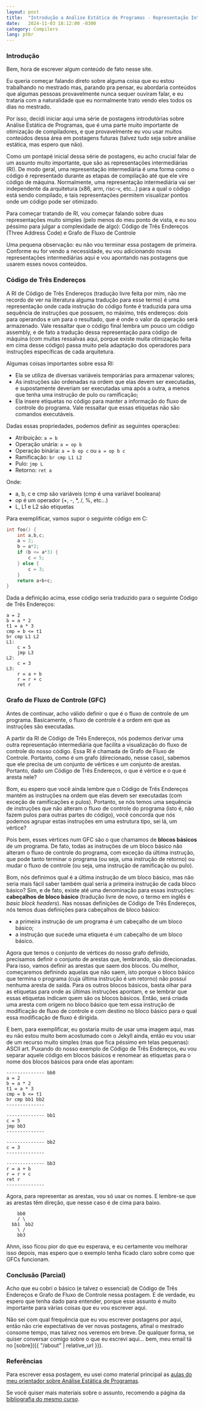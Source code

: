 ```yaml
---
layout: post
title:  "Introdução a Análise Estática de Programas - Representação Intermediária"
date:   2024-11-03 18:12:00 -0300
category: Compilers
lang: ptbr
---
```


### Introdução

Bem, hora de escrever algum conteúdo de fato nesse site.

Eu queria começar falando direto sobre alguma coisa que eu estou trabalhando no mestrado mas, parando pra pensar, eu abordaria conteúdos que algumas pessoas provavelmente nunca sequer ouviram falar, e eu trataria com a naturalidade que eu normalmente trato vendo eles todos os dias no mestrado.

Por isso, decidi iniciar aqui uma série de postagens introdutórias sobre Análise Estática de Programas, que é uma parte muito importante de otimização de compiladores, e que provavelmente eu vou usar muitos conteúdos dessa área em postagens futuras (talvez tudo seja sobre análise estática, mas espero que não).

Como um pontapé inicial dessa série de postagens, eu acho crucial falar de um assunto muito importante, que são as representações intermediárias (RI). De modo geral, uma representação intermediária é uma forma como o código é representado durante as etapas de compilação até que ele vire código de máquina. Normalmente, uma representação intermediária vai ser independente da arquitetura (x86, arm, risc-v, etc...) para a qual o código está sendo compilado, e tais representações permitem visualizar pontos onde um código pode ser otimizado.

Para começar tratando de RI, vou começar falando sobre duas representações muito simples (pelo menos do meu ponto de vista, e eu sou péssimo para julgar a complexidade de algo): Código de Três Endereços (Three Address Code) e Grafo de Fluxo de Controle

Uma pequena observação: eu não vou terminar essa postagem de primeira. Conforme eu for vendo a necessidade, eu vou adicionando novas representações intermediárias aqui e vou apontando nas postagens que usarem esses novos conteúdos.

### Código de Três Endereços

A RI de Código de Três Endereços (tradução livre feita por mim, não me recordo de ver na literatura alguma tradução para esse termo) é uma representação onde cada instrução do código fonte é traduzida para uma sequência de instruções que possuem, no máximo, três endereços: dois para operandos e um para o resultado, que é onde o valor da operação será armazenado. Vale ressaltar que o código final lembra um pouco um código assembly, e de fato a tradução dessa representação para código de máquina (com muitas ressalvas aqui, porque existe muita otimização feita em cima desse código) passa muito pela adaptação dos operadores para instruções específicas de cada arquitetura.

Algumas coisas importantes sobre essa RI:
- Ela se utiliza de diversas variáveis temporárias para armazenar valores;
- As instruções são ordenadas na ordem que elas devem ser executadas, e supostamente deveriam ser executadas uma após a outra, a menos que tenha uma instrução de pulo ou ramificação;
- Ela insere etiquetas no código para manter a informação do fluxo de controle do programa. Vale ressaltar que essas etiquetas não são comandos executáveis.

Dadas essas propriedades, podemos definir as seguintes operações:
- Atribuição: `a = b`
- Operação unária: `a = op b`
- Operação binária: `a = b op c` ou `a = op b c`
- Ramificação: `br cmp L1 L2`
- Pulo: `jmp L`
- Retorno: `ret a`

Onde:
- a, b, c e cmp são variáveis (cmp é uma variável booleana)
- op é um operador (+, -, *, /, %, etc...)
- L, L1 e L2 são etiquetas

Para exemplificar, vamos supor o seguinte código em C:

```c
int foo() {
    int a,b,c;
    a = 2;
    b = a*2;
    if (b <= a*3) {
        c = 5;
    } else {
        c = 3;
    }
    return a+b+c;
}
```

Dada a definição acima, esse código seria traduzido para o seguinte Código de Três Endereços:

```
a = 2
b = a * 2
t1 = a * 3
cmp = b <= t1
br cmp L1 L2
L1:
    c = 5
    jmp L3
L2:
    c = 3
L3:
    r = a + b
    r = r + c
    ret r
```

### Grafo de Fluxo de Controle (GFC)

Antes de continuar, acho válido definir o que é o fluxo de controle de um programa. Basicamente, o fluxo de controle é a ordem em que as instruções são executadas.

A partir da RI de Código de Três Endereços, nós podemos derivar uma outra representação intermediária que facilita a visualização do fluxo de controle do nosso código. Essa RI é chamada de Grafo de Fluxo de Controle. Portanto, como é um grafo (direcionado, nesse caso), sabemos que ele precisa de um conjunto de vértices e um conjunto de arestas. Portanto, dado um Código de Três Endereços, o que é vértice e o que é aresta nele?

Bom, eu espero que você ainda lembre que o Código de Três Endereços mantém as instruções na ordem que elas devem ser executadas (com exceção de ramificações e pulos). Portanto, se nós temos uma sequência de instruções que não alteram o fluxo de controle do programa (isto é, não fazem pulos para outras partes do código), você concorda que nós podemos agrupar estas instruções em uma estrutura tipo, sei lá, um vértice?

Pois bem, esses vértices num GFC são o que chamamos de **blocos básicos** de um programa. De fato, todas as instruções de um bloco básico não alteram o fluxo de controle do programa, com exceção da última instrução, que pode tanto terminar o programa (ou seja, uma instrução de retorno) ou mudar o fluxo de controle (ou seja, uma instrução de ramificação ou pulo).

Bom, nós definimos qual é a última instrução de um bloco básico, mas não seria mais fácil saber também qual seria a primeira instrução de cada bloco básico? Sim, e de fato, existe até uma denominação para essas instruções: **cabeçalhos de bloco básico** (tradução livre de novo, o termo em inglês é _basic block headers_). Nas nossas definições de Código de Três Endereços, nós temos duas definições para cabeçalhos de bloco básico:
- a primeira instrução de um programa é um cabeçalho de um bloco básico;
- a instrução que sucede uma etiqueta é um cabeçalho de um bloco básico.

Agora que temos o conjunto de vértices do nosso grafo definido, precisamos definir o conjunto de arestas que, lembrando, são direcionadas. Para isso, vamos definir as arestas que saem dos blocos. Ou melhor, começaremos definindo aquelas que não saem, isto porque o bloco básico que termina o programa (cuja última instrução é um retorno) não possuí nenhuma aresta de saída. Para os outros blocos básicos, basta olhar para as etiquetas para onde as últimas instruções apontam, e se lembrar que essas etiquetas indicam quem são os blocos básicos. Então, será criada uma aresta com origem no bloco básico que tem essa instrução de modificação de fluxo de controle e com destino no bloco básico para o qual essa modificação de fluxo é dirigida.

E bem, para exemplificar, eu gostaria muito de usar uma imagem aqui, mas eu não estou muito bem acostumado com o Jekyll ainda, então eu vou usar de um recurso muito simples (mas que fica péssimo em telas pequenas): ASCII art. Puxando do nosso exemplo de Código de Três Endereços, eu vou separar aquele código em blocos básicos e renomear as etiquetas para o nome dos blocos básicos para onde elas apontam:

```
-------------- bb0
a = 2
b = a * 2
t1 = a * 3
cmp = b <= t1
br cmp bb1 bb2
--------------

-------------- bb1
c = 5
jmp bb3
--------------

-------------- bb2
c = 3
--------------

-------------- bb3
r = a + b
r = r + c
ret r
--------------
```

Agora, para representar as arestas, vou só usar os nomes. E lembre-se que as arestas têm direção, que nesse caso é de cima para baixo.

```
    bb0
    / \
  bb1  bb2
    \ /
    bb3
```

Ahnn, isso ficou pior do que eu esperava, e eu certamente vou melhorar isso depois, mas espero que o exemplo tenha ficado claro sobre como que GFCs funcionam.

### Conclusão (Parcial)

Acho que eu cobri o básico (e talvez o essencial) de Código de Três Endereços e Grafo de Fluxo de Controle nessa postagem. E de verdade, eu espero que tenha dado para entender, porque esse assunto é muito importante para várias coisas que eu vou escrever aqui.

Não sei com qual frequência que eu vou escrever postagens por aqui, então não crie expectativas de ver novas postagens, afinal o mestrado consome tempo, mas talvez nos veremos em breve. De qualquer forma, se quiser conversar comigo sobre o que eu escrevi aqui... bem, meu email tá no [sobre]({{ "/about" | relative_url }}).

### Referências

Para escrever essa postagem, eu usei como material principal as [aulas do meu orientador sobre Análise Estática de Programas](https://homepages.dcc.ufmg.br/~fernando/classes/dcc888/ementa/).

Se você quiser mais materiais sobre o assunto, recomendo a página da [bibliografia do mesmo curso](https://homepages.dcc.ufmg.br/~fernando/classes/dcc888/biblio.html).